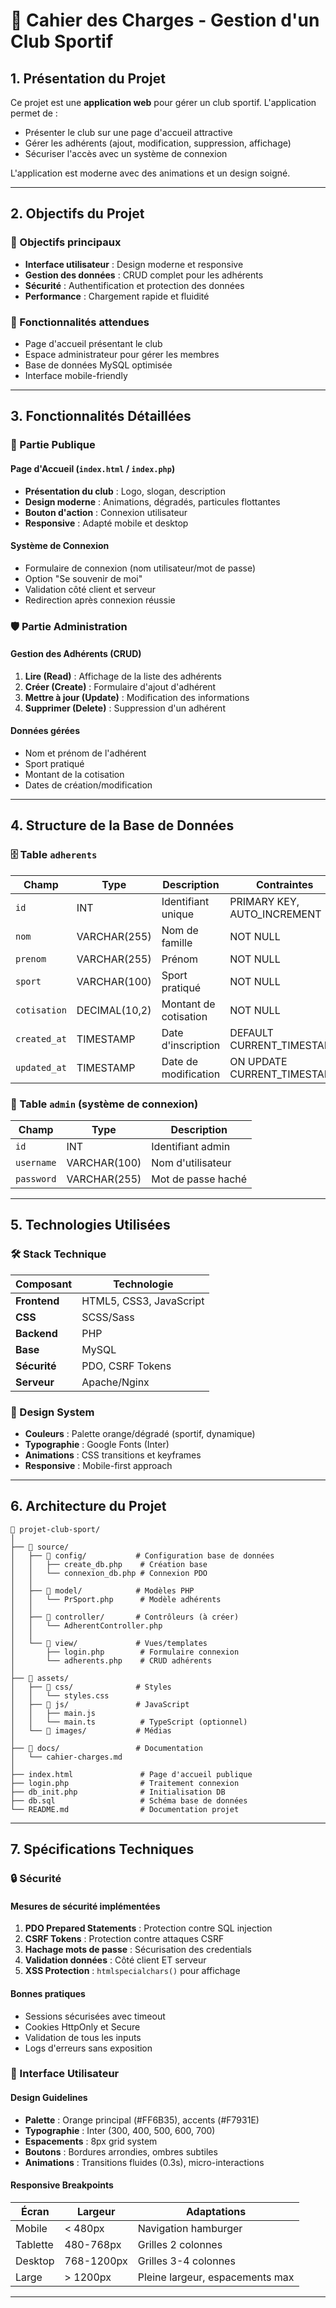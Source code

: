 # 📑 Cahier des Charges - Gestion d'un Club Sportif

## 1. Présentation du Projet

Ce projet est une **application web** pour gérer un club sportif. L'application permet de :
- Présenter le club sur une page d'accueil attractive
- Gérer les adhérents (ajout, modification, suppression, affichage)
- Sécuriser l'accès avec un système de connexion

L'application est moderne avec des animations et un design soigné.

---

## 2. Objectifs du Projet

### 🎯 Objectifs principaux
- **Interface utilisateur** : Design moderne et responsive
- **Gestion des données** : CRUD complet pour les adhérents
- **Sécurité** : Authentification et protection des données
- **Performance** : Chargement rapide et fluidité

### 🎯 Fonctionnalités attendues
- Page d'accueil présentant le club
- Espace administrateur pour gérer les membres
- Base de données MySQL optimisée
- Interface mobile-friendly

---

## 3. Fonctionnalités Détaillées

### 📱 Partie Publique

#### Page d'Accueil (`index.html` / `index.php`)
- **Présentation du club** : Logo, slogan, description
- **Design moderne** : Animations, dégradés, particules flottantes
- **Bouton d'action** : Connexion utilisateur
- **Responsive** : Adapté mobile et desktop

#### Système de Connexion
- Formulaire de connexion (nom utilisateur/mot de passe)
- Option "Se souvenir de moi"
- Validation côté client et serveur
- Redirection après connexion réussie

### 🛡️ Partie Administration

#### Gestion des Adhérents (CRUD)
1. **Lire (Read)** : Affichage de la liste des adhérents
2. **Créer (Create)** : Formulaire d'ajout d'adhérent
3. **Mettre à jour (Update)** : Modification des informations
4. **Supprimer (Delete)** : Suppression d'un adhérent

#### Données gérées
- Nom et prénom de l'adhérent
- Sport pratiqué
- Montant de la cotisation
- Dates de création/modification

---

## 4. Structure de la Base de Données

### 🗄️ Table `adherents`
| Champ       | Type            | Description                     | Contraintes     |
|-------------|-----------------|---------------------------------|-----------------|
| `id`        | INT             | Identifiant unique              | PRIMARY KEY, AUTO_INCREMENT |
| `nom`       | VARCHAR(255)    | Nom de famille                  | NOT NULL        |
| `prenom`    | VARCHAR(255)    | Prénom                          | NOT NULL        |
| `sport`     | VARCHAR(100)    | Sport pratiqué                  | NOT NULL        |
| `cotisation`| DECIMAL(10,2)   | Montant de cotisation           | NOT NULL        |
| `created_at`| TIMESTAMP       | Date d'inscription              | DEFAULT CURRENT_TIMESTAMP |
| `updated_at`| TIMESTAMP       | Date de modification            | ON UPDATE CURRENT_TIMESTAMP |

### 🔐 Table `admin` (système de connexion)
| Champ      | Type         | Description          |
|------------|--------------|----------------------|
| `id`       | INT          | Identifiant admin    |
| `username` | VARCHAR(100) | Nom d'utilisateur    |
| `password` | VARCHAR(255) | Mot de passe haché   |

---

## 5. Technologies Utilisées

### 🛠️ Stack Technique

| Composant     | Technologie              |
|---------------|--------------------------|
| **Frontend**  | HTML5, CSS3, JavaScript  |
| **CSS**       | SCSS/Sass                |
| **Backend**   | PHP                      |
| **Base**      | MySQL                    |
| **Sécurité**  | PDO, CSRF Tokens         |
| **Serveur**   | Apache/Nginx             |

### 🎨 Design System
- **Couleurs** : Palette orange/dégradé (sportif, dynamique)
- **Typographie** : Google Fonts (Inter)
- **Animations** : CSS transitions et keyframes
- **Responsive** : Mobile-first approach

---

## 6. Architecture du Projet

```
📁 projet-club-sport/
│
├── 📁 source/
│   ├── 📁 config/           # Configuration base de données
│   │   ├── create_db.php    # Création base
│   │   └── connexion_db.php # Connexion PDO
│   │
│   ├── 📁 model/            # Modèles PHP
│   │   └── PrSport.php      # Modèle adhérents
│   │
│   ├── 📁 controller/       # Contrôleurs (à créer)
│   │   └── AdherentController.php
│   │
│   └── 📁 view/             # Vues/templates
│       ├── login.php        # Formulaire connexion
│       └── adherents.php    # CRUD adhérents
│
├── 📁 assets/
│   ├── 📁 css/              # Styles
│   │   └── styles.css
│   ├── 📁 js/               # JavaScript
│   │   ├── main.js
│   │   └── main.ts          # TypeScript (optionnel)
│   └── 📁 images/           # Médias
│
├── 📁 docs/                 # Documentation
│   └── cahier-charges.md
│
├── index.html               # Page d'accueil publique
├── login.php                # Traitement connexion
├── db_init.php              # Initialisation DB
├── db.sql                   # Schéma base de données
└── README.md                # Documentation projet
```

---

## 7. Spécifications Techniques

### 🔒 Sécurité

#### Mesures de sécurité implémentées
1. **PDO Prepared Statements** : Protection contre SQL injection
2. **CSRF Tokens** : Protection contre attaques CSRF
3. **Hachage mots de passe** : Sécurisation des credentials
4. **Validation données** : Côté client ET serveur
5. **XSS Protection** : `htmlspecialchars()` pour affichage

#### Bonnes pratiques
- Sessions sécurisées avec timeout
- Cookies HttpOnly et Secure
- Validation de tous les inputs
- Logs d'erreurs sans exposition

### 📱 Interface Utilisateur

#### Design Guidelines
- **Palette** : Orange principal (#FF6B35), accents (#F7931E)
- **Typographie** : Inter (300, 400, 500, 600, 700)
- **Espacements** : 8px grid system
- **Boutons** : Bordures arrondies, ombres subtiles
- **Animations** : Transitions fluides (0.3s), micro-interactions

#### Responsive Breakpoints
| Écran       | Largeur     | Adaptations                     |
|-------------|-------------|---------------------------------|
| Mobile      | < 480px     | Navigation hamburger            |
| Tablette    | 480-768px   | Grilles 2 colonnes              |
| Desktop     | 768-1200px  | Grilles 3-4 colonnes            |
| Large       | > 1200px    | Pleine largeur, espacements max |

---


